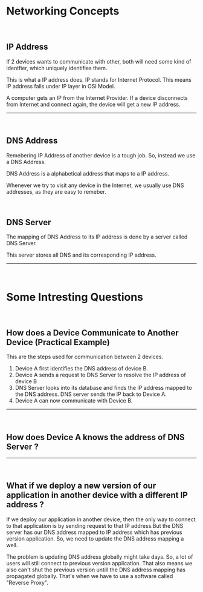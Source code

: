 # Networking Concepts

<br>

## IP Address

If 2 devices wants to communicate with other, both will need some kind of identfier, which uniquely identifies them.

This is what a IP address does. IP stands for Internet Protocol. This means IP address falls under IP layer in OSI Model.

A computer gets an IP from the Internet Provider. If a device disconnects from Internet and connect again, the device will get a new IP address.

<hr>
<br>

## DNS Address

Remebering IP Address of another device is a tough job. So, instead we use a DNS Address.

DNS Address is a alphabetical address that maps to a IP address.

Whenever we try to visit any device in the Internet, we usually use DNS addresses, as they are easy to remeber.

<br>

## DNS Server

The mapping of DNS Address to its IP address is done by a server called DNS Server.

This server stores all DNS and its corresponding IP address.

<hr>
<br>

# Some Intresting Questions

<br>

## How does a Device Communicate to Another Device (Practical Example)

This are the steps used for communication between 2 devices.

1. Device A first identifies the DNS address of device B.
2. Device A sends a request to DNS Server to resolve the IP address of device B
3. DNS Server looks into its database and finds the IP address mapped to the DNS address. DNS server sends the IP back to Device A.
4. Device A can now communicate with Device B.

<hr>
<br>

## How does Device A knows the address of DNS Server ?

<hr>
<br>

## What if we deploy a new version of our application in another device with a different IP address ?

If we deploy our application in another device, then the only way to connect to that application is by sending request to that IP address.But the DNS server has our DNS address mapped to IP address which has previous version application. So, we need to update the DNS address mapping a well.

The problem is updating DNS address globally might take days. So, a lot of users will still connect to previous version application. That also means we also can't shut the previous version untill the DNS address mapping has propagated globally. That's when we have to use a software called "Reverse Proxy".
